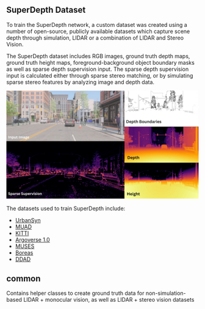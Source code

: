 
## SuperDepth Dataset
To train the SuperDepth network, a custom dataset was created using a number of open-source, publicly available datasets which capture scene depth through simulation, LIDAR or a combination of LIDAR and Stereo Vision.

The SuperDepth dataset includes RGB images, ground truth depth maps, ground truth height maps, foreground-background object boundary masks as well as sparse depth supervision input. The sparse depth supervision input is calculated either through sparse stereo matching, or by simulating sparse stereo features by analyzing image and depth data.

![SuperDepth_Data](../../Diagrams/SuperDepth_Data.jpg)

The datasets used to train SuperDepth include:

- [UrbanSyn](https://www.urbansyn.org)
- [MUAD](https://muad-dataset.github.io/)
- [KITTI](https://www.cvlibs.net/datasets/kitti/eval_depth.php?benchmark=depth_prediction)
- [Argoverse 1.0](https://www.argoverse.org/av1.html#stereo-link)
- [MUSES](https://muses.vision.ee.ethz.ch/)
- [Boreas](https://www.boreas.utias.utoronto.ca/#/)
- [DDAD](https://github.com/TRI-ML/DDAD#dataset-details)

## common
Contains helper classes to  create ground truth data for non-simulation-based LIDAR + monocular vision, as well as LIDAR + stereo vision datasets